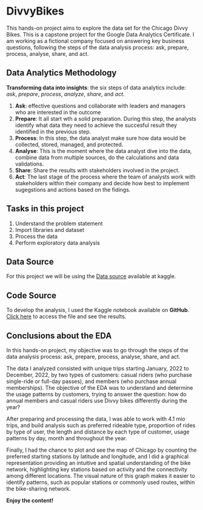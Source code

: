 # DivvyBikes
This hands-on project aims to explore the data set for the Chicago Divvy Bikes. This is a capstone project for the Google Data Analytics Certificate. I am working as a fictional company focused on answering key business questions, following the steps of the data analysis process: ask, prepare, process, analyse, share, and act.

## Data Analytics Methodology
**Transforming data into insights**: the six steps of data analytics include: *ask*, *prepare*, *process*, *analyze*, *share*, and *act*. 
1. **Ask**: effective questions and collaborate with leaders and managers who are interested in the outcome
1. **Prepare**: It all start wth a solid preparation. During this step, the analysts identify what data they need to achieve the succesful result they identified in the previous step.
1. **Process**: In this step, the data analyst make sure how data would be collected, stored, managed, and protected.
1. **Analyse**: This is the moment where the data analyst dive into the data, combine data from multiple sources, do the calculations and data validations.
1. **Share**: Share the results with stakeholders involved in the project.
1. **Act**: The last stage of the process where the team of analysts work with stakeholders within their company and decide how best to implement sugegstions and actions based on the fidings. 

## Tasks in this project
1. Understand the problem statement
1. Import libraries and dataset
1. Process the data
1. Perform exploratory data analysis

## Data Source
For this project we will be using the [Data source](https://www.kaggle.com/datasets/leonczarlinski/divvy-bikes-chicago) available at kaggle.

## Code Source
To develop the analysis, I used the Kaggle notebook available on **GitHub**. [Click here](https://www.kaggle.com/code/leonczarlinski/divvy-bikes-eda) to access the file and see the results. 

## Conclusions about the EDA
In this hands-on project, my objective was to go through the steps of the data analysis process: ask, prepare, process, analyse, share, and act.

The data I analyzed consisted with unique trips starting January, 2022 to December, 2022, by two types of customers: casual riders (who purchase single-ride or full-day passes), and members (who purchase annual memberships). The objective of the EDA was to understand and determine the usage patterns by customers, trying to answer the question: how do annual members and casual riders use Divvy bikes differently during the year?

After preparing and processing the data, I was able to work with 4.1 mio trips, and build analysis such as preferred rideable type, proportion of rides by type of user, the length and distance by each type of customer, usage patterns by day, month and throughout the year.

Finally, I had the chance to plot and see the map of Chicago by counting the preferred starting stations by latitude and longitude, and I did a graphical representation providing an intuitive and spatial understanding of the bike network, highlighting key stations based on activity and the connectivity among different locations. The visual nature of this graph makes it easier to identify patterns, such as popular stations or commonly used routes, within the bike-sharing network.

**Enjoy the content!**
